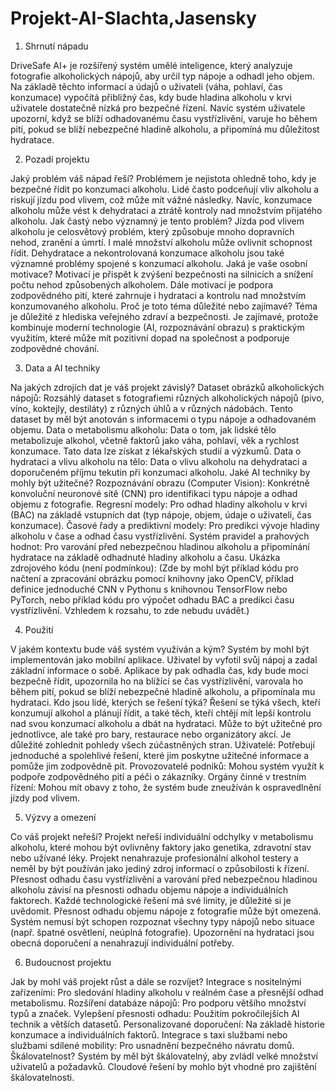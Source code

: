 # Projekt-AI-Slachta,Jasensky
1. Shrnutí nápadu

DriveSafe AI+ je rozšířený systém umělé inteligence, který analyzuje fotografie alkoholických nápojů, aby určil typ nápoje a odhadl jeho objem. Na základě těchto informací a údajů o uživateli (váha, pohlaví, čas konzumace) vypočítá přibližný čas, kdy bude hladina alkoholu v krvi uživatele dostatečně nízká pro bezpečné řízení. Navíc systém uživatele upozorní, když se blíží odhadovanému času vystřízlivění, varuje ho během pití, pokud se blíží nebezpečné hladině alkoholu, a připomíná mu důležitost hydratace.

2. Pozadí projektu

Jaký problém váš nápad řeší?
Problémem je nejistota ohledně toho, kdy je bezpečné řídit po konzumaci alkoholu. Lidé často podceňují vliv alkoholu a riskují jízdu pod vlivem, což může mít vážné následky. Navíc, konzumace alkoholu může vést k dehydrataci a ztrátě kontroly nad množstvím přijatého alkoholu.
Jak častý nebo významný je tento problém?
Jízda pod vlivem alkoholu je celosvětový problém, který způsobuje mnoho dopravních nehod, zranění a úmrtí. I malé množství alkoholu může ovlivnit schopnost řídit. Dehydratace a nekontrolovaná konzumace alkoholu jsou také významné problémy spojené s konzumací alkoholu.
Jaká je vaše osobní motivace?
Motivací je přispět k zvýšení bezpečnosti na silnicích a snížení počtu nehod způsobených alkoholem. Dále motivací je podpora zodpovědného pití, které zahrnuje i hydrataci a kontrolu nad množstvím konzumovaného alkoholu.
Proč je toto téma důležité nebo zajímavé?
Téma je důležité z hlediska veřejného zdraví a bezpečnosti. Je zajímavé, protože kombinuje moderní technologie (AI, rozpoznávání obrazu) s praktickým využitím, které může mít pozitivní dopad na společnost a podporuje zodpovědné chování.

3. Data a AI techniky

Na jakých zdrojích dat je váš projekt závislý?
Dataset obrázků alkoholických nápojů: Rozsáhlý dataset s fotografiemi různých alkoholických nápojů (pivo, víno, koktejly, destiláty) z různých úhlů a v různých nádobách. Tento dataset by měl být anotován s informacemi o typu nápoje a odhadovaném objemu.
Data o metabolismu alkoholu: Data o tom, jak lidské tělo metabolizuje alkohol, včetně faktorů jako váha, pohlaví, věk a rychlost konzumace. Tato data lze získat z lékařských studií a výzkumů.
Data o hydrataci a vlivu alkoholu na tělo: Data o vlivu alkoholu na dehydrataci a doporučeném příjmu tekutin při konzumaci alkoholu.
Jaké AI techniky by mohly být užitečné?
Rozpoznávání obrazu (Computer Vision): Konkrétně konvoluční neuronové sítě (CNN) pro identifikaci typu nápoje a odhad objemu z fotografie.
Regresní modely: Pro odhad hladiny alkoholu v krvi (BAC) na základě vstupních dat (typ nápoje, objem, údaje o uživateli, čas konzumace).
Časové řady a prediktivní modely: Pro predikci vývoje hladiny alkoholu v čase a odhad času vystřízlivění.
Systém pravidel a prahových hodnot: Pro varování před nebezpečnou hladinou alkoholu a připomínání hydratace na základě odhadnuté hladiny alkoholu a času.
Ukázka zdrojového kódu (není podmínkou):
(Zde by mohl být příklad kódu pro načtení a zpracování obrázku pomocí knihovny jako OpenCV, příklad definice jednoduché CNN v Pythonu s knihovnou TensorFlow nebo PyTorch, nebo příklad kódu pro výpočet odhadu BAC a predikci času vystřízlivění. Vzhledem k rozsahu, to zde nebudu uvádět.)

4. Použití

V jakém kontextu bude váš systém využíván a kým?
Systém by mohl být implementován jako mobilní aplikace. Uživatel by vyfotil svůj nápoj a zadal základní informace o sobě. Aplikace by pak odhadla čas, kdy bude moci bezpečně řídit, upozornila ho na blížící se čas vystřízlivění, varovala ho během pití, pokud se blíží nebezpečné hladině alkoholu, a připomínala mu hydrataci.
Kdo jsou lidé, kterých se řešení týká?
Řešení se týká všech, kteří konzumují alkohol a plánují řídit, a také těch, kteří chtějí mít lepší kontrolu nad svou konzumací alkoholu a dbát na hydrataci. Může to být užitečné pro jednotlivce, ale také pro bary, restaurace nebo organizátory akcí.
Je důležité zohlednit pohledy všech zúčastněných stran.
Uživatelé: Potřebují jednoduché a spolehlivé řešení, které jim poskytne užitečné informace a pomůže jim zodpovědně pít.
Provozovatelé podniků: Mohou systém využít k podpoře zodpovědného pití a péči o zákazníky.
Orgány činné v trestním řízení: Mohou mít obavy z toho, že systém bude zneužíván k ospravedlnění jízdy pod vlivem.

5. Výzvy a omezení

Co váš projekt neřeší?
Projekt neřeší individuální odchylky v metabolismu alkoholu, které mohou být ovlivněny faktory jako genetika, zdravotní stav nebo užívané léky.
Projekt nenahrazuje profesionální alkohol testery a neměl by být používán jako jediný zdroj informací o způsobilosti k řízení.
Přesnost odhadu času vystřízlivění a varování před nebezpečnou hladinou alkoholu závisí na přesnosti odhadu objemu nápoje a individuálních faktorech.
Každé technologické řešení má své limity, je důležité si je uvědomit.
Přesnost odhadu objemu nápoje z fotografie může být omezená.
Systém nemusí být schopen rozpoznat všechny typy nápojů nebo situace (např. špatné osvětlení, neúplná fotografie).
Upozornění na hydrataci jsou obecná doporučení a nenahrazují individuální potřeby.

6. Budoucnost projektu

Jak by mohl váš projekt růst a dále se rozvíjet?
Integrace s nositelnými zařízeními: Pro sledování hladiny alkoholu v reálném čase a přesnější odhad metabolismu.
Rozšíření databáze nápojů: Pro podporu většího množství typů a značek.
Vylepšení přesnosti odhadu: Použitím pokročilejších AI technik a větších datasetů.
Personalizované doporučení: Na základě historie konzumace a individuálních faktorů.
Integrace s taxi službami nebo službami sdílené mobility: Pro usnadnění bezpečného návratu domů.
Škálovatelnost?
Systém by měl být škálovatelný, aby zvládl velké množství uživatelů a požadavků. Cloudové řešení by mohlo být vhodné pro zajištění škálovatelnosti.
